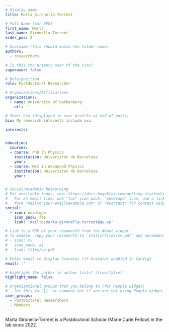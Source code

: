 ```yaml
---
# Display name
title: Marta Gironella-Torrent

# Full Name (for SEO)
first_name: Marta
last_name: Gironella-Torrent
order_pos: 2

# Username (this should match the folder name)
authors:
  - researchers

# Is this the primary user of the site?
superuser: false

# Role/position
role: Postdoctoral Researcher

# Organizations/Affiliations
organizations:
  - name: University of Gothenburg
    url: ''

# Short bio (displayed in user profile at end of posts)
bio: My research interests include xxx.

interests:


education:
  courses:
  - course: PhD in Physics
    institution: Universitat de Barcelona
    year:
  - course: MsC in Advanced Physics
    institution: Universitat de Barcelona
    year:


# Social/Academic Networking
# For available icons, see: https://docs.hugoblox.com/getting-started/page-builder/#icons
#   For an email link, use "fas" icon pack, "envelope" icon, and a link in the
#   form "mailto:your-email@example.com" or "#contact" for contact widget.
social:
  - icon: envelope
    icon_pack: fas
    link: 'mailto:marta.gironella.torrent@gu.se'

# Link to a PDF of your resume/CV from the About widget.
# To enable, copy your resume/CV to `static/files/cv.pdf` and uncomment the lines below.
# - icon: cv
#   icon_pack: ai
#   link: files/cv.pdf

# Enter email to display Gravatar (if Gravatar enabled in Config)
email: ''

# Highlight the author in author lists? (true/false)
highlight_name: false

# Organizational groups that you belong to (for People widget)
#   Set this to `[]` or comment out if you are not using People widget.
user_groups:
  - Postdoctoral Researchers
  - Members
---
```


Marta Gironella-Torrent is a Postdoctoral Scholar (Marie Curie Fellow) in the lab since 2022.
